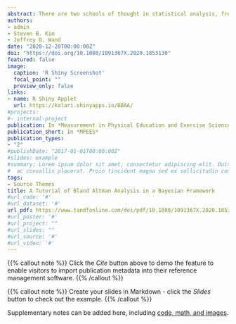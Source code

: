 ```yaml
---
abstract: There are two schools of thought in statistical analysis, frequentist, and Bayesian. Though the two approaches produce similar estimations and predictions in large-sample studies, their interpretations are different. Bland Altman analysis is a statistical method that is widely used for comparing two methods of measurement. It was originally proposed under a frequentist framework, and it has not been used under a Bayesian framework despite the growing popularity of Bayesian analysis. It seems that the mathematical and computational complexity narrows access to Bayesian Bland Altman analysis. In this article, we provide a tutorial of Bayesian Bland Altman analysis. One approach we suggest is to address the objective of Bland Altman analysis via the posterior predictive distribution. We can estimate the probability of an acceptable degree of disagreement (fixed a priori) for the difference between two future measurements. To ease mathematical and computational complexity, an interface applet is provided with a guideline.
authors:
- admin
- Steven B. Kim
- Jeffrey O. Wand
date: "2020-12-20T00:00:00Z"
doi: "https://doi.org/10.1080/1091367X.2020.1853130"
featured: false
image:
  caption: 'R Shiny Screenshot'
  focal_point: ""
  preview_only: false
links:
- name: R Shiny Applet
  url: https://kalari.shinyapps.io/BBAA/
#projects:
#- internal-project
publication: In *Measurement in Physical Education and Exercise Science*
publication_short: In *MPEES*
publication_types:
- "2"
#publishDate: "2017-01-01T00:00:00Z"
#slides: example
#summary: Lorem ipsum dolor sit amet, consectetur adipiscing elit. Duis posuere tellus
#  ac convallis placerat. Proin tincidunt magna sed ex sollicitudin condimentum.
tags:
- Source Themes
title: A Tutorial of Bland Altman Analysis in a Bayesian Framework
#url_code: '#'
#url_dataset: '#'
url_pdf: https://www.tandfonline.com/doi/pdf/10.1080/1091367X.2020.1853130?needAccess=true
#url_poster: '#'
#url_project: ""
#url_slides: ""
#url_source: '#'
#url_video: '#'
---
```


{{% callout note %}}
Click the *Cite* button above to demo the feature to enable visitors to import publication metadata into their reference management software.
{{% /callout %}}

{{% callout note %}}
Create your slides in Markdown - click the *Slides* button to check out the example.
{{% /callout %}}

Supplementary notes can be added here, including [code, math, and images](https://wowchemy.com/docs/writing-markdown-latex/).
